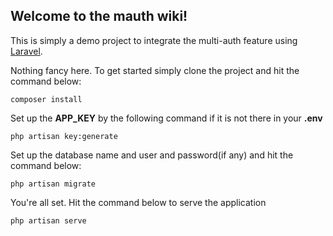 ## Welcome to the mauth wiki!

This is simply a demo project to integrate the multi-auth feature using [Laravel](https://laravel.com/).

Nothing fancy here. To get started simply clone the project and hit the command below:

`composer install`

Set up the **APP_KEY** by the following command if it is not there in your **.env**

`php artisan key:generate`

Set up the database name and user and password(if any) and hit the command below:

`php artisan migrate`

You're all set. Hit the command below to serve the application

`php artisan serve`


